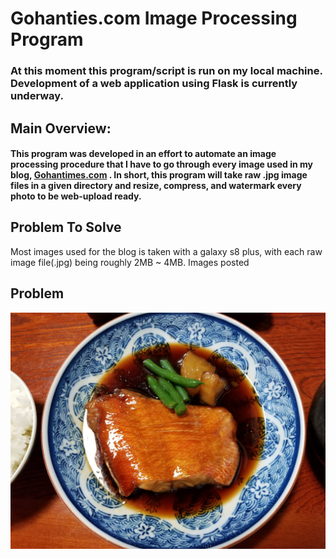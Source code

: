 # Gohanties.com Image Processing Program
### At this moment this program/script is run on my local machine. Development of a web application using Flask is currently underway.
## Main Overview: 
#### This program was developed in an effort to automate an image processing procedure that I have to go through every image used in my blog, [Gohantimes.com](https://www.gohantimes.com) . In short, this program will take raw .jpg image files in a given directory and resize, compress, and watermark every photo to be web-upload ready. 

## Problem To Solve
Most images used for the blog is taken with a galaxy s8 plus, with each raw image file(.jpg) being roughly 2MB ~ 4MB. Images posted 
## Problem
![example image](test_food_images/gorosaya-izu-14%20copy.jpg)
